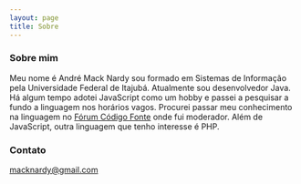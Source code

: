 ```yaml
---
layout: page
title: Sobre
---
```


### Sobre mim

Meu nome é André Mack Nardy sou formado em Sistemas de Informação pela Universidade Federal de Itajubá. Atualmente sou desenvolvedor Java. Há algum tempo adotei JavaScript como um hobby e passei a pesquisar a fundo a linguagem nos horários vagos. Procurei passar meu conhecimento na linguagem no [Fórum Código Fonte](http://forum.codigofonte.net/) onde fui moderador. Além de JavaScript, outra linguagem que tenho interesse é PHP.

### Contato

[macknardy@gmail.com](mailto:macknardy@gmail.com)
